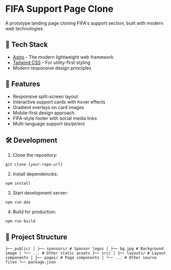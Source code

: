 # FIFA Support Page Clone

A prototype landing page cloning FIFA's support section, built with modern web technologies.

## 🚀 Tech Stack

- [Astro](https://astro.build/) - The modern lightweight web framework
- [Tailwind CSS](https://tailwindcss.com/) - For utility-first styling
- Modern responsive design principles

## 🎯 Features

- Responsive split-screen layout
- Interactive support cards with hover effects
- Gradient overlays on card images
- Mobile-first design approach
- FIFA-style footer with social media links
- Multi-language support (es/pt/en)

## 🛠️ Development

1. Clone the repository:

``git clone [your-repo-url]``

2. Install dependencies:

``npm install``

3. Start development server:

``npm run dev``

4. Build for production:

``npm run build``

## 📝 Project Structure


``├── public/
│ ├── sponsors/ # Sponsor logos
│ ├── bg.jpg # Background image
│ └── ... # Other static assets
├── src/
│ ├── layouts/ # Layout components
│ ├── pages/ # Page components
│ └── ... # Other source files
└── package.json``